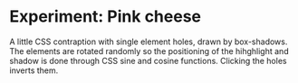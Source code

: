 <!--
  date: 2024-04-01
  modified: 2024-04-01
  slug: experiment-pinkcheese
  type: post
  categories: code, JavaScript
  tags: cool shit
  thumbnail: experiments/ocalhost_7047_experiment-pinkcheese.png
  description: Cheese holes
  related: experiment-*
-->

# Experiment: Pink cheese

A little CSS contraption with single element holes, drawn by box-shadows. The elements are rotated randomly so the positioning of the hihghlight and shadow is done through CSS sine and cosine functions.
Clicking the holes inverts them.

<pre><code data-language="javascript" data-src="/static/html/pinkcheese.html"></code></pre>

